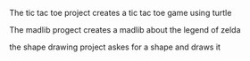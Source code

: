 The tic tac toe project creates a tic tac toe game using turtle

The madlib progect creates a madlib about the legend of zelda

the shape drawing project askes for a shape and draws it
